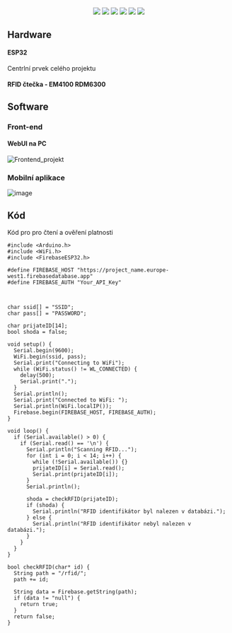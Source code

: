 #
<p align="center">
    <a alt="Contributors">
        <img src="https://img.shields.io/github/contributors/TknTommy/ProjektVasicek" /></a>
	<a alt="Stars">
        <img src="https://img.shields.io/github/stars/TknTommy/ProjektVasicek" /></a>
	<a alt="Forks">
        <img src="https://img.shields.io/github/forks/TknTommy/ProjektVasicek" /></a>
	<a alt="Issues">
        <img src="https://img.shields.io/github/issues/TknTommy/ProjektVasicek" /></a>
	<a alt="License">
        <img src="https://img.shields.io/github/license/TknTommy/ProjektVasicek" /></a>
	<a alt="Release">
        <img src="https://img.shields.io/github/release/TknTommy/ProjektVasicek" /></a>
	<a alt="Code_coverage>
        <img src="https://img.shields.io/codecov/c/github/TknTommy/ProjektVasicek" /></a>
</p>


## Hardware
#### ESP32
Centrlní prvek celého projektu
#### RFID čtečka - EM4100 RDM6300



## Software
### Front-end
#### WebUI na PC
![Frontend_projekt](https://github.com/TknTommy/ProjektVasicek/assets/117047367/05e20204-2b3a-42bd-8eae-a51199f946b8)
### Mobilní aplikace
![image](https://github.com/TknTommy/ProjektVasicek/assets/117047367/466773ed-17e0-4757-9be5-5b3a3d7990b3)

## Kód
Kód pro pro čtení a ověření platnosti
```
#include <Arduino.h>
#include <WiFi.h>
#include <FirebaseESP32.h>

#define FIREBASE_HOST "https://project_name.europe-west1.firebasedatabase.app"
#define FIREBASE_AUTH "Your_API_Key"



char ssid[] = "SSID";
char pass[] = "PASSWORD";

char prijateID[14];
bool shoda = false;

void setup() {
  Serial.begin(9600);
  WiFi.begin(ssid, pass);
  Serial.print("Connecting to WiFi");
  while (WiFi.status() != WL_CONNECTED) {
    delay(500);
    Serial.print(".");
  }
  Serial.println();
  Serial.print("Connected to WiFi: ");
  Serial.println(WiFi.localIP());
  Firebase.begin(FIREBASE_HOST, FIREBASE_AUTH);
}

void loop() {
  if (Serial.available() > 0) {
    if (Serial.read() == '\n') {
      Serial.println("Scanning RFID...");
      for (int i = 0; i < 14; i++) {
        while (!Serial.available()) {}
        prijateID[i] = Serial.read();
        Serial.print(prijateID[i]);
      }
      Serial.println();

      shoda = checkRFID(prijateID);
      if (shoda) {
        Serial.println("RFID identifikátor byl nalezen v databázi.");
      } else {
        Serial.println("RFID identifikátor nebyl nalezen v databázi.");
      }
    }
  }
}

bool checkRFID(char* id) {
  String path = "/rfid/";
  path += id;

  String data = Firebase.getString(path);
  if (data != "null") {
    return true;
  }
  return false;
}
```

